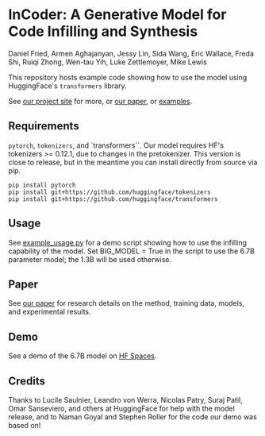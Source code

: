 # InCoder: A Generative Model for Code Infilling and Synthesis

Daniel Fried, Armen Aghajanyan, Jessy Lin, Sida Wang, Eric Wallace, Freda Shi, Ruiqi Zhong, Wen-tau Yih, Luke Zettlemoyer, Mike Lewis

This repository hosts example code showing how to use the model using HuggingFace's `transformers` library.

See [our project site](https://sites.google.com/view/incoder-code-models) for more, or [our paper](paper/InCoder-4-12-22.pdf), or [examples](https://sites.google.com/view/incoder-code-models/home/examples).

## Requirements

`pytorch`, `tokenizers`, and `transformers``.
Our model requires HF's tokenizers >= 0.12.1, due to changes in the pretokenizer. This version is close to release, but in the meantime you can install directly from source via pip.

```
pip install pytorch
pip install git+https://github.com/huggingface/tokenizers
pip install git+https://github.com/huggingface/transformers
```

## Usage

See [example_usage.py](example_usage.py) for a demo script showing how to use the infilling capability of the model. Set BIG_MODEL = True in the script to use the 6.7B parameter model; the 1.3B will be used otherwise.

## Paper

See [our paper](paper/InCoder-4-12-22.pdf) for research details on the method, training data, models, and experimental results.


## Demo

See a demo of the 6.7B model on [HF Spaces](https://huggingface.co/spaces/facebook/incoder-demo).


## Credits

Thanks to Lucile Saulnier, Leandro von Werra, Nicolas Patry, Suraj Patil, Omar
Sanseviero, and others at HuggingFace for help with the model release, and to
Naman Goyal and Stephen Roller for the code our demo was based on!
